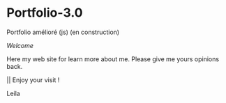 # Portfolio-3.0
Portfolio amélioré (js) (en construction)

*Welcome*

Here my web site for learn more about me.
Please give me yours opinions back.

|| Enjoy your visit !

Leila
